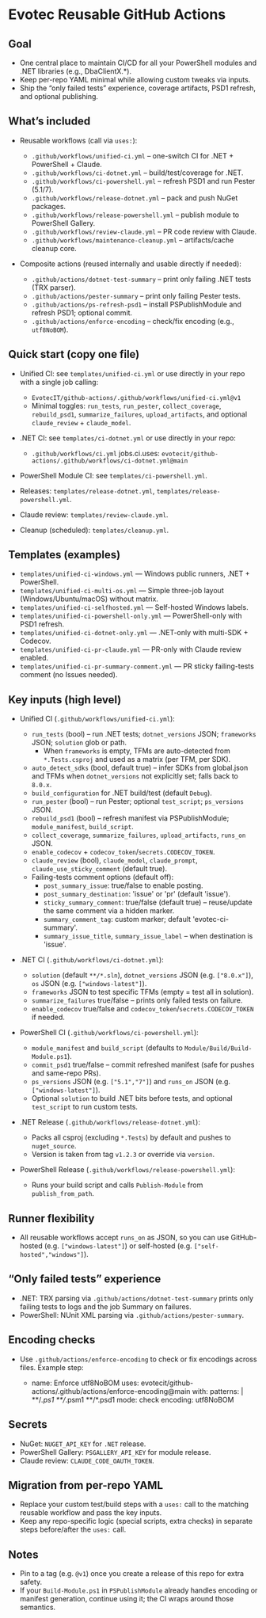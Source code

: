 Evotec Reusable GitHub Actions
================================

Goal
----
- One central place to maintain CI/CD for all your PowerShell modules and .NET libraries (e.g., DbaClientX.*).
- Keep per-repo YAML minimal while allowing custom tweaks via inputs.
- Ship the “only failed tests” experience, coverage artifacts, PSD1 refresh, and optional publishing.

What’s included
---------------
- Reusable workflows (call via `uses:`):
  - `.github/workflows/unified-ci.yml` – one-switch CI for .NET + PowerShell + Claude.
  - `.github/workflows/ci-dotnet.yml` – build/test/coverage for .NET.
  - `.github/workflows/ci-powershell.yml` – refresh PSD1 and run Pester (5.1/7).
  - `.github/workflows/release-dotnet.yml` – pack and push NuGet packages.
  - `.github/workflows/release-powershell.yml` – publish module to PowerShell Gallery.
  - `.github/workflows/review-claude.yml` – PR code review with Claude.
  - `.github/workflows/maintenance-cleanup.yml` – artifacts/cache cleanup core.

- Composite actions (reused internally and usable directly if needed):
  - `.github/actions/dotnet-test-summary` – print only failing .NET tests (TRX parser).
  - `.github/actions/pester-summary` – print only failing Pester tests.
  - `.github/actions/ps-refresh-psd1` – install PSPublishModule and refresh PSD1; optional commit.
  - `.github/actions/enforce-encoding` – check/fix encoding (e.g., `utf8NoBOM`).

Quick start (copy one file)
---------------------------
- Unified CI: see `templates/unified-ci.yml` or use directly in your repo with a single job calling:
  - `EvotecIT/github-actions/.github/workflows/unified-ci.yml@v1`
  - Minimal toggles: `run_tests`, `run_pester`, `collect_coverage`, `rebuild_psd1`, `summarize_failures`, `upload_artifacts`, and optional `claude_review` + `claude_model`.

- .NET CI: see `templates/ci-dotnet.yml` or use directly in your repo:

  - `.github/workflows/ci.yml`
    jobs.ci.uses: `evotecit/github-actions/.github/workflows/ci-dotnet.yml@main`

- PowerShell Module CI: see `templates/ci-powershell.yml`.
- Releases: `templates/release-dotnet.yml`, `templates/release-powershell.yml`.
- Claude review: `templates/review-claude.yml`.
- Cleanup (scheduled): `templates/cleanup.yml`.

Templates (examples)
--------------------
- `templates/unified-ci-windows.yml` — Windows public runners, .NET + PowerShell.
- `templates/unified-ci-multi-os.yml` — Simple three-job layout (Windows/Ubuntu/macOS) without matrix.
- `templates/unified-ci-selfhosted.yml` — Self-hosted Windows labels.
- `templates/unified-ci-powershell-only.yml` — PowerShell-only with PSD1 refresh.
- `templates/unified-ci-dotnet-only.yml` — .NET-only with multi-SDK + Codecov.
- `templates/unified-ci-pr-claude.yml` — PR-only with Claude review enabled.
- `templates/unified-ci-pr-summary-comment.yml` — PR sticky failing-tests comment (no Issues needed).

Key inputs (high level)
-----------------------
- Unified CI (`.github/workflows/unified-ci.yml`):
  - `run_tests` (bool) – run .NET tests; `dotnet_versions` JSON; `frameworks` JSON; `solution` glob or path.
    - When `frameworks` is empty, TFMs are auto-detected from `*.Tests.csproj` and used as a matrix (per TFM, per SDK).
  - `auto_detect_sdks` (bool, default true) – infer SDKs from global.json and TFMs when `dotnet_versions` not explicitly set; falls back to `8.0.x`.
  - `build_configuration` for .NET build/test (default `Debug`).
  - `run_pester` (bool) – run Pester; optional `test_script`; `ps_versions` JSON.
  - `rebuild_psd1` (bool) – refresh manifest via PSPublishModule; `module_manifest`, `build_script`.
  - `collect_coverage`, `summarize_failures`, `upload_artifacts`, `runs_on` JSON.
  - `enable_codecov` + `codecov_token`/`secrets.CODECOV_TOKEN`.
  - `claude_review` (bool), `claude_model`, `claude_prompt`, `claude_use_sticky_comment` (default true).
  - Failing-tests comment options (default off):
    - `post_summary_issue`: true/false to enable posting.
    - `post_summary_destination`: 'issue' or 'pr' (default 'issue').
    - `sticky_summary_comment`: true/false (default true) – reuse/update the same comment via a hidden marker.
    - `summary_comment_tag`: custom marker; default 'evotec-ci-summary'.
    - `summary_issue_title`, `summary_issue_label` – when destination is 'issue'.

- .NET CI (`.github/workflows/ci-dotnet.yml`):
  - `solution` (default `**/*.sln`), `dotnet_versions` JSON (e.g. `["8.0.x"]`), `os` JSON (e.g. `["windows-latest"]`).
  - `frameworks` JSON to test specific TFMs (empty = test all in solution).
  - `summarize_failures` true/false – prints only failed tests on failure.
  - `enable_codecov` true/false and `codecov_token`/`secrets.CODECOV_TOKEN` if needed.

- PowerShell CI (`.github/workflows/ci-powershell.yml`):
  - `module_manifest` and `build_script` (defaults to `Module/Build/Build-Module.ps1`).
  - `commit_psd1` true/false – commit refreshed manifest (safe for pushes and same-repo PRs).
  - `ps_versions` JSON (e.g. `["5.1","7"]`) and `runs_on` JSON (e.g. `["windows-latest"]`).
  - Optional `solution` to build .NET bits before tests, and optional `test_script` to run custom tests.

- .NET Release (`.github/workflows/release-dotnet.yml`):
  - Packs all csproj (excluding `*.Tests`) by default and pushes to `nuget_source`.
  - Version is taken from tag `v1.2.3` or override via `version`.

- PowerShell Release (`.github/workflows/release-powershell.yml`):
  - Runs your build script and calls `Publish-Module` from `publish_from_path`.

Runner flexibility
------------------
- All reusable workflows accept `runs_on` as JSON, so you can use GitHub-hosted (e.g. `["windows-latest"]`) or self-hosted (e.g. `["self-hosted","windows"]`).

“Only failed tests” experience
------------------------------
- .NET: TRX parsing via `.github/actions/dotnet-test-summary` prints only failing tests to logs and the job Summary on failures.
- PowerShell: NUnit XML parsing via `.github/actions/pester-summary`.

Encoding checks
---------------
- Use `.github/actions/enforce-encoding` to check or fix encodings across files. Example step:

  - name: Enforce utf8NoBOM
    uses: evotecit/github-actions/.github/actions/enforce-encoding@main
    with:
      patterns: |
        **/*.ps1
        **/*.psm1
        **/*.psd1
      mode: check
      encoding: utf8NoBOM

Secrets
-------
- NuGet: `NUGET_API_KEY` for `.NET` release.
- PowerShell Gallery: `PSGALLERY_API_KEY` for module release.
- Claude review: `CLAUDE_CODE_OAUTH_TOKEN`.

Migration from per-repo YAML
----------------------------
- Replace your custom test/build steps with a `uses:` call to the matching reusable workflow and pass the key inputs.
- Keep any repo-specific logic (special scripts, extra checks) in separate steps before/after the `uses:` call.

Notes
-----
- Pin to a tag (e.g. `@v1`) once you create a release of this repo for extra safety.
- If your `Build-Module.ps1` in `PSPublishModule` already handles encoding or manifest generation, continue using it; the CI wraps around those semantics.
